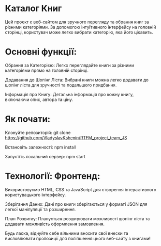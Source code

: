 # Каталог Книг

Цей проєкт є веб-сайтом для зручного перегляду та обрання книг за різними
категоріями. За допомогою інтуїтивного інтерфейсу на головній сторінці,
користувач може легко вибрати категорію, яка його цікавить.

# Основні функції:

Обрання за Категорією: Легко переглядайте книги за різними категоріями прямо на
головній сторінці.

Додавання до Шопінг Ліста: Вибрані книги можна легко додавати до шопінг ліста
для зручності та подальшого придбання.

Інформація про Книгу: Детальна інформація про кожну книгу, включаючи опис,
автора та ціну.

# Як почати:

Клонуйте репозиторій: git clone
https://github.com/VladyslavKshenin/RTFM_project_team_JS

Встановіть залежності: npm install

Запустіть локальний сервер: npm start

# Технології: Фронтенд:

Використовуємо HTML, CSS та JavaScript для створення інтерактивного
користувацького інтерфейсу.

Зберігання Даних: Дані про книги зберігаються у форматі JSON для легкої
маніпуляції та розширення.

План Розвитку: Планується розширювати можливості шопінг ліста та додавати
можливість оформлення замовлення.

Будь ласка, відчуйте себе вільними вносити свої внески та висловлювати
пропозиції для поліпшення цього веб-сайту з книгами!
